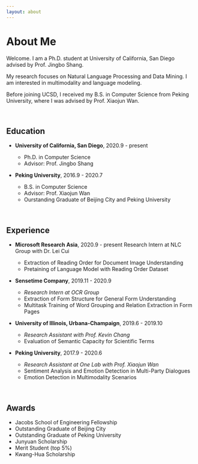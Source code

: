 ```yaml
---
layout: about 
---
```


# About Me

Welcome. I am a Ph.D. student at University of California, San Diego advised by Prof. Jingbo Shang.

My research focuses on Natural Language Processing and Data Mining. I am interested in multimodality and language modeling.

Before joining UCSD, I received my B.S. in Computer Science from Peking University, where I was advised by Prof. Xiaojun Wan.

<br/>

## Education

* **University of California, San Diego**, 2020.9 - present
  * Ph.D. in Computer Science
  * Advisor: Prof. Jingbo Shang

* **Peking University**, 2016.9 - 2020.7
  * B.S. in Computer Science
  * Advisor: Prof. Xiaojun Wan
  * Ourstanding Graduate of Beijing City and Peking University

<br/>

## Experience

* **Microsoft Research Asia**, 2020.9 - present
  Research Intern at NLC Group with Dr. Lei Cui
  * Extraction of Reading Order for Document Image Understanding
  * Pretaining of Language Model with Reading Order Dataset

* **Sensetime Company**, 2019.11 - 2020.9
  * *Research Intern at OCR Group*
  * Extraction of Form Structure for General Form Understanding
  * Multitask Training of Word Grouping and Relation Extraction in Form Pages

* **University of Illinois, Urbana-Champaign**, 2019.6 - 2019.10
  * *Research Assistant with Prof. Kevin Chang*
  * Evaluation of Semantic Capacity for Scientific Terms

* **Peking University**, 2017.9 - 2020.6
  * *Research Assistant at One Lab with Prof. Xiaojun Wan*
  * Sentiment Analysis and Emotion Detection in Multi-Party Dialogues
  * Emotion Detection in Multimodality Scenarios

<br/>

## Awards

* Jacobs School of Engineering Fellowship
* Outstanding Graduate of Beijing City
* Outstanding Graduate of Peking University
* Junyuan Scholarship
* Merit Student (top 5%)
* Kwang-Hua Scholarship
